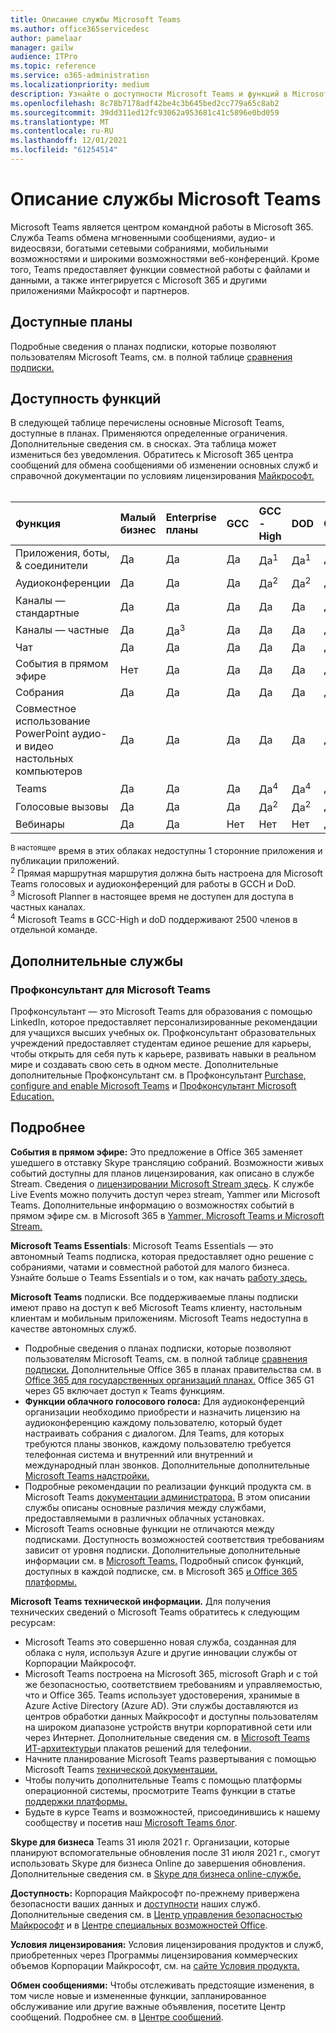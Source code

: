 ```yaml
---
title: Описание службы Microsoft Teams
ms.author: office365servicedesc
author: pamelaar
manager: gailw
audience: ITPro
ms.topic: reference
ms.service: o365-administration
ms.localizationpriority: medium
description: Узнайте о доступности Microsoft Teams и функций в Microsoft 365 и Office 365 планах.
ms.openlocfilehash: 8c78b7178adf42be4c3b645bed2cc779a65c8ab2
ms.sourcegitcommit: 39dd311ed12fc93062a953681c41c5896e0bd059
ms.translationtype: MT
ms.contentlocale: ru-RU
ms.lasthandoff: 12/01/2021
ms.locfileid: "61254514"
---
```

# <a name="microsoft-teams-service-description"></a>Описание службы Microsoft Teams

Microsoft Teams является центром командной работы в Microsoft 365. Служба Teams обмена мгновенными сообщениями, аудио- и видеосвязи, богатыми сетевыми собраниями, мобильными возможностями и широкими возможностями веб-конференций. Кроме того, Teams предоставляет функции совместной работы с файлами и данными, а также интегрируется с Microsoft 365 и другими приложениями Майкрософт и партнеров.

## <a name="available-plans"></a>Доступные планы

Подробные сведения о планах подписки, которые позволяют пользователям Microsoft Teams, см. в полной таблице [сравнения подписки.](https://go.microsoft.com/fwlink/?linkid=2139145)

## <a name="feature-availability"></a>Доступность функций

В следующей таблице перечислены основные Microsoft Teams, доступные в планах. Применяются определенные ограничения. Дополнительные сведения см. в сносках. Эта таблица может измениться без уведомления. Обратитесь к Microsoft 365 центра сообщений для обмена сообщениями об изменении основных служб и справочной документации по условиям лицензирования [Майкрософт.](https://www.microsoft.com/licensing/product-licensing/products)<br><br>

| Функция | Малый бизнес | Enterprise планы | GCC | GCC - High | DOD | Образование |
| :----- | :----- | :----- | :----- | :----- | :----- | :----- |
| Приложения, боты, & соединители | Да | Да | Да | Да<sup>1</sup> | Да<sup>1</sup> | Да |
| Аудиоконференции | Да | Да | Да | Да<sup>2</sup> | Да<sup>2</sup> | Да |
| Каналы — стандартные | Да | Да | Да | Да | Да | Да |
| Каналы — частные | Да | Да<sup>3</sup> | Да | Да | Да | Да |
| Чат | Да | Да | Да | Да | Да | Да |
| События в прямом эфире | Нет | Да | Да | Да | Да | Да |
| Собрания | Да | Да | Да | Да | Да | Да |
| Совместное использование PowerPoint аудио- и видео настольных компьютеров | Да | Да | Да | Да | Да | Да |
| Teams | Да | Да | Да | Да<sup>4</sup> | Да<sup>4</sup> | Да |
| Голосовые вызовы | Да | Да | Да | Да<sup>2</sup> | Да<sup>2</sup> | Да |
| Вебинары | Да | Да | Нет | Нет | Нет | Да |

<sup>В настоящее</sup> время в этих облаках недоступны 1 сторонние приложения и публикации приложений. <br/>
<sup>2</sup> Прямая маршрутная маршрутия должна быть настроена для Microsoft Teams голосовых и аудиоконференций для работы в GCCH и DoD. <br/>
<sup>3</sup> Microsoft Planner в настоящее время не доступен для доступа в частных каналах. <br/>
<sup>4</sup> Microsoft Teams в GCC-High и doD поддерживают 2500 членов в отдельной команде.

## <a name="additional-services"></a>Дополнительные службы

### <a name="career-coach-for-microsoft-teams"></a>Профконсультант для Microsoft Teams

Профконсультант — это Microsoft Teams для образования с помощью LinkedIn, которое предоставляет персонализированные рекомендации для учащихся высших учебных ок. Профконсультант образовательных учреждений предоставляет студентам единое решение для карьеры, чтобы открыть для себя путь к карьере, развивать навыки в реальном мире и создавать свою сеть в одном месте. Дополнительные дополнительные Профконсультант см. в Профконсультант [Purchase, configure and enable Microsoft Teams](/microsoftteams/career-coach) и [Профконсультант Microsoft Education.](https://www.microsoft.com/education/products/career-coach)

## <a name="learn-more"></a>Подробнее

**События в прямом эфире:** Это предложение в Office 365 заменяет ушедшего в отставку Skype трансляцию собраний. Возможности живых событий доступны для планов лицензирования, как описано в службе Stream. Сведения о [лицензировании Microsoft Stream здесь](/stream/license-overview). К службе Live Events можно получить доступ через stream, Yammer или Microsoft Teams. Дополнительные информацию о возможностях событий в прямом эфире см. в Microsoft 365 в [Yammer, Microsoft Teams и Microsoft Stream.](/stream/live-event-m365)

**Microsoft Teams Essentials**: Microsoft Teams Essentials — это автономный Teams подписка, которая предоставляет одно решение с собраниями, чатами и совместной работой для малого бизнеса. Узнайте больше о Teams Essentials и о том, как начать [работу здесь.](/microsoftteams/teams-overview)

**Microsoft Teams** подписки. Все поддерживаемые планы подписки имеют право на доступ к веб Microsoft Teams клиенту, настольным клиентам и мобильным приложениям. Microsoft Teams недоступна в качестве автономных служб.

- Подробные сведения о планах подписки, которые позволяют пользователям Microsoft Teams, см. в полной таблице [сравнения подписки.](https://go.microsoft.com/fwlink/?linkid=2139145) Дополнительные Office 365 в планах правительства см. в [Office 365 для государственных организаций планах.](https://www.microsoft.com/microsoft-365/government/compare-office-365-government-plans) Office 365 G1 через G5 включает доступ к Teams функциям.
- **Функции облачного голосового голоса:** Для аудиоконференций организации необходимо приобрести и назначить лицензию на аудиоконференцию каждому пользователю, который будет настраивать собрания с диалогом. Для Teams, для которых требуются планы звонков, каждому пользователю требуется телефонная система и внутренний или внутренний и международный план звонков. Дополнительные дополнительные [Microsoft Teams надстройки.](/microsoftteams/teams-add-on-licensing/microsoft-teams-add-on-licensing)
- Подробные рекомендации по реализации функций продукта см. в Microsoft Teams [документации администратора.](/MicrosoftTeams) В этом описании службы описаны основные различия между службами, предоставляемыми в различных облачных установках.
- Microsoft Teams основные функции не отличаются между подписками. Доступность возможностей соответствия требованиям зависит от уровня подписки. Дополнительные дополнительные информации см. в [Microsoft Teams.](/microsoftteams/security-compliance-overview) Подробный список функций, доступных в каждой подписке, см. в Microsoft 365 [и Office 365 платформы.](/office365/servicedescriptions/office-365-platform-service-description/office-365-platform-service-description)

**Microsoft Teams технической информации.** Для получения технических сведений о Microsoft Teams обратитесь к следующим ресурсам:

- Microsoft Teams это совершенно новая служба, созданная для облака с нуля, используя Azure и другие инновации службы от Корпорации Майкрософт.
- Microsoft Teams построена на Microsoft 365, microsoft Graph и с той же безопасностью, соответствием требованиям и управляемостью, что и Office 365. Teams использует удостоверения, хранимые в Azure Active Directory (Azure AD). Эти службы доставляются из центров обработки данных Майкрософт и доступны пользователям на широком диапазоне устройств внутри корпоративной сети или через Интернет. Дополнительные сведения см. в [Microsoft Teams ИТ-архитектуры](/microsoftteams/teams-architecture-solutions-posters)и плакатов решений для телефонии.
- Начните планирование Microsoft Teams развертывания с помощью Microsoft Teams [технической документации.](https://aka.ms/SuccessWithTeams)
- Чтобы получить дополнительные Teams с помощью платформы операционной системы, просмотрите Teams функции в статье [поддержки платформы.](https://aka.ms/teamsfeaturesbyplatform)
- Будьте в курсе Teams и возможностей, присоединившись к нашему сообществу и посетив наш [Microsoft Teams блог](https://aka.ms/TeamsBlog).

**Skype для бизнеса** Teams 31 июля 2021 г. Организации, которые планируют вспомогательные обновления после 31 июля 2021 г., смогут использовать Skype для бизнеса Online до завершения обновления. Дополнительные сведения см. в [Skype для бизнеса online-службе.](https://techcommunity.microsoft.com/t5/microsoft-teams-blog/the-skype-for-business-online-service-has-retired/ba-p/2596601)

**Доступность:** Корпорация Майкрософт по-прежнему привержена безопасности ваших данных и [доступности](https://www.microsoft.com/trust-center/compliance/accessibility) наших служб. Дополнительные сведения см. в [Центр управления безопасностью Майкрософт](https://www.microsoft.com/trust-center) и в [Центре специальных возможностей Office](https://support.office.com/article/ecab0fcf-d143-4fe8-a2ff-6cd596bddc6d).

**Условия лицензирования:** Условия лицензирования продуктов и служб, приобретенных через Программы лицензирования коммерческих объемов Корпорации Майкрософт, см. на [сайте Условия продукта.](https://www.microsoft.com/licensing/terms/)

**Обмен сообщениями:** Чтобы отслеживать предстоящие изменения, в том числе новые и измененные функции, запланированное обслуживание или другие важные объявления, посетите Центр сообщений. Подробнее см. в [Центре сообщений](/microsoft-365/admin/manage/message-center).
